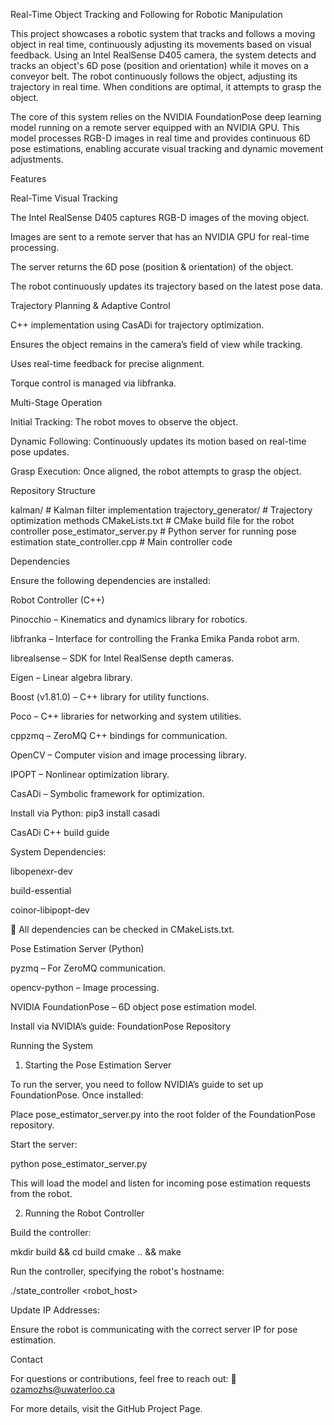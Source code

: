Real-Time Object Tracking and Following for Robotic Manipulation

This project showcases a robotic system that tracks and follows a moving object in real time, continuously adjusting its movements based on visual feedback. Using an Intel RealSense D405 camera, the system detects and tracks an object's 6D pose (position and orientation) while it moves on a conveyor belt. The robot continuously follows the object, adjusting its trajectory in real time. When conditions are optimal, it attempts to grasp the object.

The core of this system relies on the NVIDIA FoundationPose deep learning model running on a remote server equipped with an NVIDIA GPU. This model processes RGB-D images in real time and provides continuous 6D pose estimations, enabling accurate visual tracking and dynamic movement adjustments.

Features

Real-Time Visual Tracking

The Intel RealSense D405 captures RGB-D images of the moving object.

Images are sent to a remote server that has an NVIDIA GPU for real-time processing.

The server returns the 6D pose (position & orientation) of the object.

The robot continuously updates its trajectory based on the latest pose data.

Trajectory Planning & Adaptive Control

C++ implementation using CasADi for trajectory optimization.

Ensures the object remains in the camera’s field of view while tracking.

Uses real-time feedback for precise alignment.

Torque control is managed via libfranka.

Multi-Stage Operation

Initial Tracking: The robot moves to observe the object.

Dynamic Following: Continuously updates its motion based on real-time pose updates.

Grasp Execution: Once aligned, the robot attempts to grasp the object.

Repository Structure

kalman/                 # Kalman filter implementation
trajectory_generator/   # Trajectory optimization methods
CMakeLists.txt          # CMake build file for the robot controller
pose_estimator_server.py # Python server for running pose estimation
state_controller.cpp    # Main controller code

Dependencies

Ensure the following dependencies are installed:

Robot Controller (C++)

Pinocchio – Kinematics and dynamics library for robotics.

libfranka – Interface for controlling the Franka Emika Panda robot arm.

librealsense – SDK for Intel RealSense depth cameras.

Eigen – Linear algebra library.

Boost (v1.81.0) – C++ library for utility functions.

Poco – C++ libraries for networking and system utilities.

cppzmq – ZeroMQ C++ bindings for communication.

OpenCV – Computer vision and image processing library.

IPOPT – Nonlinear optimization library.

CasADi – Symbolic framework for optimization.

Install via Python: pip3 install casadi

CasADi C++ build guide

System Dependencies:

libopenexr-dev

build-essential

coinor-libipopt-dev

📌 All dependencies can be checked in CMakeLists.txt.

Pose Estimation Server (Python)

pyzmq – For ZeroMQ communication.

opencv-python – Image processing.

NVIDIA FoundationPose – 6D object pose estimation model.

Install via NVIDIA’s guide: FoundationPose Repository

Running the System

1. Starting the Pose Estimation Server

To run the server, you need to follow NVIDIA’s guide to set up FoundationPose. Once installed:

Place pose_estimator_server.py into the root folder of the FoundationPose repository.

Start the server:

python pose_estimator_server.py

This will load the model and listen for incoming pose estimation requests from the robot.

2. Running the Robot Controller

Build the controller:

mkdir build && cd build
cmake .. && make

Run the controller, specifying the robot's hostname:

./state_controller <robot_host>

Update IP Addresses:

Ensure the robot is communicating with the correct server IP for pose estimation.

Contact

For questions or contributions, feel free to reach out:
📧 ozamozhs@uwaterloo.ca

For more details, visit the GitHub Project Page.
